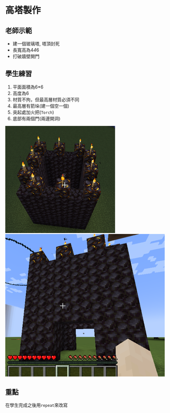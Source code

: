 # 高塔製作

## 老師示範
- 建一個玻璃塔, 塔頂封死
- 長寬高為4*4*6
- 打破牆壁開門

## 學生練習
1. 平面面積為6*6
2. 高度為6
3. 材質不拘，但最高層材質必須不同
4. 最高層有箭垛(建一個空一個)
5. 突起處加火把(`Torch`)
6. 底部有兩個門(兩邊開洞)

![](./01.png)
![](./02.png)

## 重點
在學生完成之後用`repeat`來改寫